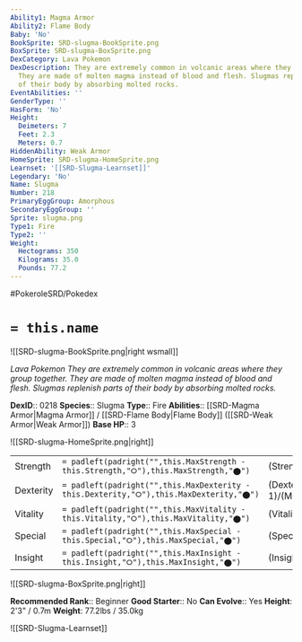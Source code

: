 ```yaml
---
Ability1: Magma Armor
Ability2: Flame Body
Baby: 'No'
BookSprite: SRD-slugma-BookSprite.png
BoxSprite: SRD-slugma-BoxSprite.png
DexCategory: Lava Pokemon
DexDescription: They are extremely common in volcanic areas where they group together.
  They are made of molten magma instead of blood and flesh. Slugmas replenish parts
  of their body by absorbing molted rocks.
EventAbilities: ''
GenderType: ''
HasForm: 'No'
Height:
  Deimeters: 7
  Feet: 2.3
  Meters: 0.7
HiddenAbility: Weak Armor
HomeSprite: SRD-slugma-HomeSprite.png
Learnset: '[[SRD-Slugma-Learnset]]'
Legendary: 'No'
Name: Slugma
Number: 218
PrimaryEggGroup: Amorphous
SecondaryEggGroup: ''
Sprite: slugma.png
Type1: Fire
Type2: ''
Weight:
  Hectograms: 350
  Kilograms: 35.0
  Pounds: 77.2
---
```


#PokeroleSRD/Pokedex

# `= this.name`

![[SRD-slugma-BookSprite.png|right wsmall]]

*Lava Pokemon*
*They are extremely common in volcanic areas where they group together. They are made of molten magma instead of blood and flesh. Slugmas replenish parts of their body by absorbing molted rocks.*

**DexID**:: 0218
**Species**:: Slugma
**Type**:: Fire
**Abilities**:: [[SRD-Magma Armor|Magma Armor]] / [[SRD-Flame Body|Flame Body]] ([[SRD-Weak Armor|Weak Armor]])
**Base HP**:: 3

![[SRD-slugma-HomeSprite.png|right]]

|           |                                                                                        |                                          |
| --------- | -------------------------------------------------------------------------------------- | ---------------------------------------- |
| Strength  | `= padleft(padright("",this.MaxStrength - this.Strength,"⭘"),this.MaxStrength,"⬤")`    | (Strength::1)/(MaxStrength::3)   |
| Dexterity | `= padleft(padright("",this.MaxDexterity - this.Dexterity,"⭘"),this.MaxDexterity,"⬤")` | (Dexterity:: 1)/(MaxDexterity::3) |
| Vitality  | `= padleft(padright("",this.MaxVitality - this.Vitality,"⭘"),this.MaxVitality,"⬤")`    | (Vitality::1)/(MaxVitality::3)   |
| Special   | `= padleft(padright("",this.MaxSpecial - this.Special,"⭘"),this.MaxSpecial,"⬤")`       | (Special::2)/(MaxSpecial::4)     |
| Insight   | `= padleft(padright("",this.MaxInsight - this.Insight,"⭘"),this.MaxInsight,"⬤")`       | (Insight::1)/(MaxInsight::3)     |

![[SRD-slugma-BoxSprite.png|right]]

**Recommended Rank**:: Beginner
**Good Starter**:: No
**Can Evolve**:: Yes
**Height**: 2'3" / 0.7m
**Weight**: 77.2lbs / 35.0kg

![[SRD-Slugma-Learnset]]